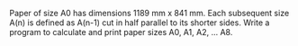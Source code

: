 Paper of size A0 has dimensions 1189 mm x 841 mm. Each subsequent size A(n) is defined as A(n-1) cut in half parallel to its shorter sides. Write a program to calculate and print paper sizes A0, A1, A2, ... Α8.

